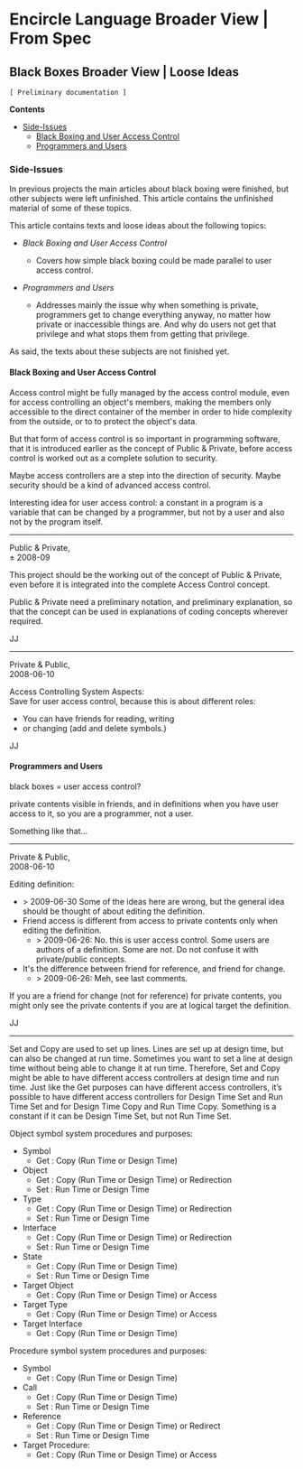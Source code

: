 ﻿Encircle Language Broader View | From Spec
==========================================

Black Boxes Broader View | Loose Ideas
--------------------------------------

`[ Preliminary documentation ]`

__Contents__

- [Side-Issues](#side-issues)
    - [Black Boxing and User Access Control](#black-boxing-and-user-access-control)
    - [Programmers and Users](#programmers-and-users)

### Side-Issues

In previous projects the main articles about black boxing were finished, but other subjects were left unfinished. This article contains the unfinished material of some of these topics.

This article contains texts and loose ideas about the following topics:

- *Black Boxing and User Access Control*
    
    - Covers how simple black boxing could be made parallel to user access control.

- *Programmers and Users*

    - Addresses mainly the issue why when something is private, programmers get to change everything anyway, no matter how private or inaccessible things are. And why do users not get that privilege and what stops them from getting that privilege.

As said, the texts about these subjects are not finished yet.

#### Black Boxing and User Access Control

Access control might be fully managed by the access control module, even for access controlling an object's members, making the members only accessible to the direct container of the member in order to hide complexity from the outside, or to to protect the object's data.

But that form of access control is so important in programming software, that it is introduced earlier as the concept of Public & Private, before access control is worked out as a complete solution to security.

Maybe access controllers are a step into the direction of security. Maybe security should be a kind of advanced access control.

Interesting idea for user access control: a constant in a program is a variable that can be changed by a programmer, but not by a user and also not by the program itself. 

-----

Public & Private,  
± 2008-09

This project should be the working out of the concept of Public & Private, even before it is integrated into the complete Access Control concept.

Public & Private need a preliminary notation, and preliminary explanation, so that the concept can be used in explanations of coding concepts wherever required.

JJ

-----

Private & Public,  
2008-06-10

Access Controlling System Aspects:  
Save for user access control, because this is about different roles:

- You can have friends for reading, writing
- or changing (add and delete symbols.)

JJ

#### Programmers and Users

black boxes = user access control?

private contents visible in friends, and in definitions when you have user access to it, so you are a programmer, not a user.

Something like that...

-----

Private & Public,  
2008-06-10

Editing definition:

- \> 2009-06-30 Some of the ideas here are wrong, but the general idea should be thought of about editing the definition.
- Friend access is different from access to private contents
only when editing the definition.
    - \> 2009-06-26: No. this is user access control. Some users are authors of a definition. Some are not. Do not confuse it with private/public concepts.
- It's the difference between friend for reference, and friend for change.
    - \> 2009-06-26: Meh, see last comments.

If you are a friend for change (not for reference) for private contents, you might only see the private contents if you are at logical target the definition.

JJ

-----

Set and Copy are used to set up lines. Lines are set up at design time, but can also be changed at run time. Sometimes you want to set a line at design time without being able to change it at run time. Therefore, Set and Copy might be able to have different access controllers at design time and run time. Just like the Get purposes can have different access controllers, it’s possible to have different access controllers for Design Time Set and Run Time Set and for Design Time Copy and Run Time Copy. Something is a constant if it can be Design Time Set, but not Run Time Set.

Object symbol system procedures and purposes:

- Symbol
    - Get : Copy (Run Time or Design Time)
- Object
    - Get : Copy (Run Time or Design Time) or Redirection
    - Set : Run Time or Design Time
- Type
    - Get : Copy (Run Time or Design Time) or Redirection
    - Set : Run Time or Design Time
- Interface
    - Get : Copy (Run Time or Design Time) or Redirection
    - Set : Run Time or Design Time
- State
    - Get : Copy (Run Time or Design Time)
    - Set : Run Time or Design Time
- Target Object
    - Get : Copy (Run Time or Design Time) or Access
- Target Type
    - Get : Copy (Run Time or Design Time) or Access
- Target Interface
    - Get : Copy (Run Time or Design Time)

Procedure symbol system procedures and purposes:

- Symbol
    - Get : Copy (Run Time or Design Time)
- Call
    - Get : Copy (Run Time or Design Time)
    - Set : Run Time or Design Time
- Reference
    - Get : Copy (Run Time or Design Time) or Redirect
    - Set : Run Time or Design Time
- Target Procedure:
    - Get : Copy (Run Time or Design Time) or Access